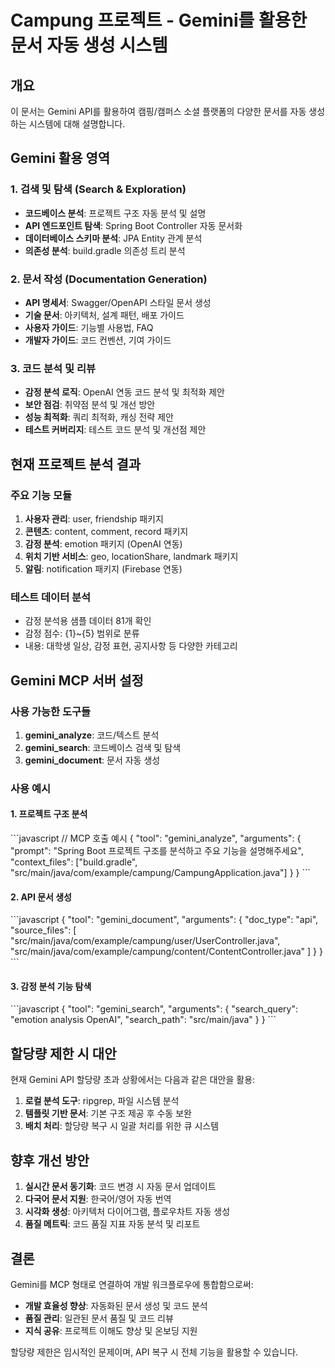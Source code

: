 # Campung 프로젝트 - Gemini를 활용한 문서 자동 생성 시스템

## 개요
이 문서는 Gemini API를 활용하여 캠핑/캠퍼스 소셜 플랫폼의 다양한 문서를 자동 생성하는 시스템에 대해 설명합니다.

## Gemini 활용 영역

### 1. 검색 및 탐색 (Search & Exploration)
- **코드베이스 분석**: 프로젝트 구조 자동 분석 및 설명
- **API 엔드포인트 탐색**: Spring Boot Controller 자동 문서화
- **데이터베이스 스키마 분석**: JPA Entity 관계 분석
- **의존성 분석**: build.gradle 의존성 트리 분석

### 2. 문서 작성 (Documentation Generation)  
- **API 명세서**: Swagger/OpenAPI 스타일 문서 생성
- **기술 문서**: 아키텍처, 설계 패턴, 배포 가이드
- **사용자 가이드**: 기능별 사용법, FAQ
- **개발자 가이드**: 코드 컨벤션, 기여 가이드

### 3. 코드 분석 및 리뷰
- **감정 분석 로직**: OpenAI 연동 코드 분석 및 최적화 제안
- **보안 점검**: 취약점 분석 및 개선 방안
- **성능 최적화**: 쿼리 최적화, 캐싱 전략 제안
- **테스트 커버리지**: 테스트 코드 분석 및 개선점 제안

## 현재 프로젝트 분석 결과

### 주요 기능 모듈
1. **사용자 관리**: user, friendship 패키지
2. **콘텐츠**: content, comment, record 패키지  
3. **감정 분석**: emotion 패키지 (OpenAI 연동)
4. **위치 기반 서비스**: geo, locationShare, landmark 패키지
5. **알림**: notification 패키지 (Firebase 연동)

### 테스트 데이터 분석
- 감정 분석용 샘플 데이터 81개 확인
- 감정 점수: {1}~{5} 범위로 분류
- 내용: 대학생 일상, 감정 표현, 공지사항 등 다양한 카테고리

## Gemini MCP 서버 설정

### 사용 가능한 도구들
1. **gemini_analyze**: 코드/텍스트 분석
2. **gemini_search**: 코드베이스 검색 및 탐색  
3. **gemini_document**: 문서 자동 생성

### 사용 예시

#### 1. 프로젝트 구조 분석
\`\`\`javascript
// MCP 호출 예시
{
  "tool": "gemini_analyze",
  "arguments": {
    "prompt": "Spring Boot 프로젝트 구조를 분석하고 주요 기능을 설명해주세요",
    "context_files": ["build.gradle", "src/main/java/com/example/campung/CampungApplication.java"]
  }
}
\`\`\`

#### 2. API 문서 생성
\`\`\`javascript
{
  "tool": "gemini_document", 
  "arguments": {
    "doc_type": "api",
    "source_files": [
      "src/main/java/com/example/campung/user/UserController.java",
      "src/main/java/com/example/campung/content/ContentController.java"
    ]
  }
}
\`\`\`

#### 3. 감정 분석 기능 탐색
\`\`\`javascript
{
  "tool": "gemini_search",
  "arguments": {
    "search_query": "emotion analysis OpenAI",
    "search_path": "src/main/java"
  }
}
\`\`\`

## 할당량 제한 시 대안

현재 Gemini API 할당량 초과 상황에서는 다음과 같은 대안을 활용:

1. **로컬 분석 도구**: ripgrep, 파일 시스템 분석
2. **템플릿 기반 문서**: 기본 구조 제공 후 수동 보완
3. **배치 처리**: 할당량 복구 시 일괄 처리를 위한 큐 시스템

## 향후 개선 방안

1. **실시간 문서 동기화**: 코드 변경 시 자동 문서 업데이트
2. **다국어 문서 지원**: 한국어/영어 자동 번역
3. **시각화 생성**: 아키텍처 다이어그램, 플로우차트 자동 생성
4. **품질 메트릭**: 코드 품질 지표 자동 분석 및 리포트

## 결론

Gemini를 MCP 형태로 연결하여 개발 워크플로우에 통합함으로써:
- **개발 효율성 향상**: 자동화된 문서 생성 및 코드 분석
- **품질 관리**: 일관된 문서 품질 및 코드 리뷰
- **지식 공유**: 프로젝트 이해도 향상 및 온보딩 지원

할당량 제한은 임시적인 문제이며, API 복구 시 전체 기능을 활용할 수 있습니다.